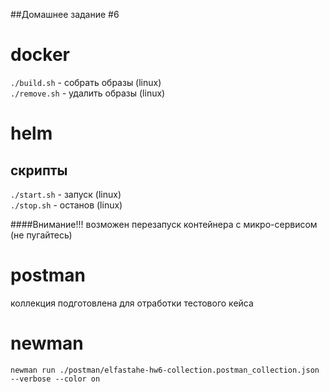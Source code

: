 ##Домашнее задание #6

# docker
`./build.sh` - собрать образы (linux)
\
`./remove.sh` - удалить образы (linux)
# helm
## скрипты
`./start.sh` - запуск (linux)
\
`./stop.sh` - останов (linux)

####Внимание!!! возможен перезапуск контейнера с микро-сервисом (не пугайтесь)

# postman
коллекция подготовлена для отработки тестового кейса

# newman
`newman run ./postman/elfastahe-hw6-collection.postman_collection.json --verbose --color on`